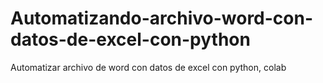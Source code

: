 # Automatizando-archivo-word-con-datos-de-excel-con-python
Automatizar archivo de word con datos de excel con python, colab
